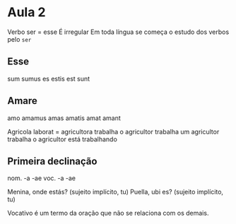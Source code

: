 Aula 2
======

Verbo ser = esse
É irregular
Em toda língua se começa o estudo dos verbos pelo `ser`

Esse
----

sum	sumus
es  estis
est sunt

Amare
-----

amo	amamus
amas amatis
amat amant

Agricola laborat = 	agricultora trabalha
					o agricultor trabalha
					um agricultor trabalha
					o agricultor está trabalhando

Primeira declinação
-------------------

nom. -a  -ae
voc. -a -ae

Menina, onde estás? (sujeito implícito, tu)
Puella, ubi es? (sujeito implícito, tu)

Vocativo é um termo da oração que não se relaciona com os demais.